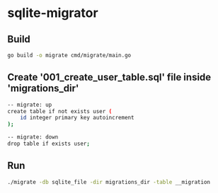 # sqlite-migrator

## Build

```bash
go build -o migrate cmd/migrate/main.go
```

## Create '001_create_user_table.sql' file inside 'migrations_dir'

```bash
-- migrate: up
create table if not exists user (
    id integer primary key autoincrement
);

-- migrate: down
drop table if exists user;
```

## Run

```bash
./migrate -db sqlite_file -dir migrations_dir -table __migration
```
